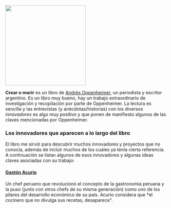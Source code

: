 <!--
.. title: Crear o morir
.. slug: crear-o-morir
.. date: 2022-03-04 20:06:52 UTC-06:00
.. tags: 
.. category: 
.. link: 
.. description: 
.. type: text
-->

<img src="https://i.gr-assets.com/images/S/compressed.photo.goodreads.com/books/1412344498l/23301578.jpg" width="250px">

**Crear o morir** es un libro de [Andrés Oppenheimer](https://es.wikipedia.org/wiki/Andr%C3%A9s_Oppenheimer), un periodista y escritor argentino. Es un libro muy bueno, hay un trabajo extraordinario de investigación y recopilación por parte de Oppenheimer. La lectura es sencilla y las entrevistas (y anécdotas/historias) con los diversos *innovadores* es algo muy positivo y que ponen de manifiesto algunos de las claves mencionadas por Oppenheimer.


### Los innovadores que aparecen a lo largo del libro

El libro me sirvió para descubrir muchos innovadores y proyectos que no conocía, además de incluir muchos de los cuales ya tenía cierta referencia. A continuación se listan algunos de esos innovadores y algunas ideas claves asociadas con su trabajo:

#### [Gastón Acurio](https://es.wikipedia.org/wiki/Gast%C3%B3n_Acurio) 

Un chef peruano que revolucionó el concepto de la gastronomía peruana y la puso (junto con otros chefs de su misma generación) como uno de los pilares del desarrollo económico de su país. Acurio considera que *el cocinero que no divulga sus recetas, desaparece".

